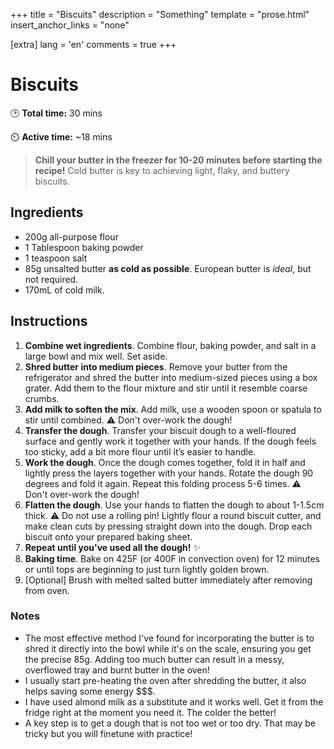 +++
title = "Biscuits"
description = "Something"
template = "prose.html"
insert_anchor_links = "none"

[extra]
lang = 'en'
comments = true
+++


# Biscuits

🕑 **Total time:** 30 mins 

⏲️ **Active time:** ~18 mins 

> **Chill your butter in the freezer for 10-20 minutes before starting the recipe!**
Cold butter is key to achieving light, flaky, and buttery biscuits.


## Ingredients

- 200g all-purpose flour
- 1 Tablespoon baking powder
- 1 teaspoon salt
- 85g unsalted butter **as cold as possible**. European butter is _ideal_, but not required.
- 170mL of cold milk.

## Instructions

1. **Combine wet ingredients**. Combine flour, baking powder, and salt in a large bowl and mix well. Set aside.
1. **Shred butter into medium pieces**. Remove your butter from the refrigerator and shred the butter into medium-sized pieces using a box grater. Add them to the flour mixture and stir until it resemble coarse crumbs.
1. **Add milk to soften the mix**. Add milk, use a wooden spoon or spatula to stir until combined. ⚠️ Don't over-work the dough!
1. **Transfer the dough**. Transfer your biscuit dough to a well-floured surface and gently work it together with your hands. If the dough feels too sticky, add a bit more flour until it’s easier to handle.
1. **Work the dough**. Once the dough comes together, fold it in half and lightly press the layers together with your hands. Rotate the dough 90 degrees and fold it again. Repeat this folding process 5-6 times. ⚠️ Don't over-work the dough!
1. **Flatten the dough**. Use your hands to flatten the dough to about 1-1.5cm thick.  ⚠️ Do not use a rolling pin! Lightly flour a round biscuit cutter, and make clean cuts by pressing straight down into the dough. Drop each biscuit onto your prepared baking sheet.
1. **Repeat until you've used all the dough!** ✨
1. **Baking time**. Bake on 425F (or 400F in convection oven) for 12 minutes or until tops are beginning to just turn lightly golden brown.
1. [Optional] Brush with melted salted butter immediately after removing from oven.

### Notes

- The most effective method I've found for incorporating the butter is to shred it directly into the bowl while it's on the scale, ensuring you get the precise 85g. Adding too much butter can result in a messy, overflowed tray and burnt butter in the oven!
- I usually start pre-heating the oven after shredding the butter, it also helps saving some energy $$$.
- I have used almond milk as a substitute and it works well. Get it from the fridge right at the moment you need it. The colder the better!
- A key step is to get a dough that is not too wet or too dry. That may be tricky but you will finetune with practice!